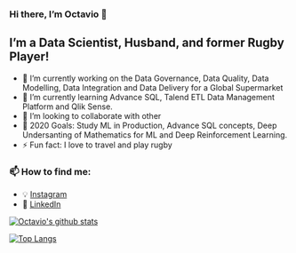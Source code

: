### Hi there, I’m Octavio 👋

## I’m a Data Scientist, Husband, and former Rugby Player!
- 🔭 I’m currently working on the Data Governance, Data Quality, Data Modelling, Data Integration and Data Delivery for a Global Supermarket 
- 🌱 I’m currently learning Advance SQL, Talend ETL Data Management Platform and Qlik Sense.
- 👯 I’m looking to collaborate with other
- 🥅 2020 Goals: Study ML in Production, Advance SQL concepts, Deep Undersanting of Mathematics for ML and Deep Reinforcement Learning.
- ⚡ Fun fact: I love to travel and play rugby

### 📫 How to find me:

  - :bulb: [Instagram](https://www.instagram.com/octadelsueldo/)
  - :office: [LinkedIn](https://www.linkedin.com/in/octaviodelsueldo)

[![Octavio's github stats](https://github-readme-stats.vercel.app/api?username=octadelsueldo&count_private=true&show_icons=true&theme=default&hide_rank=false)](https://github.com/anuraghazra/github-readme-stats)

[![Top Langs](https://github-readme-stats.vercel.app/api/top-langs/?username=octadelsueldo)](https://github.com/anuraghazra/github-readme-stats)

